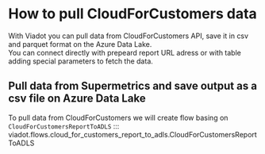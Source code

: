 # How to pull CloudForCustomers data

With Viadot you can pull data from CloudForCustomers API, save it in csv and parquet format on the Azure Data Lake.  
You can connect directly with prepeard report URL adress or with table adding special parameters to fetch the data. 

## Pull data from Supermetrics and save output as a csv file on Azure Data Lake

To pull data from CloudForCustomers we will create flow basing on `CloudForCustomersReportToADLS`
::: viadot.flows.cloud_for_customers_report_to_adls.CloudForCustomersReportToADLS